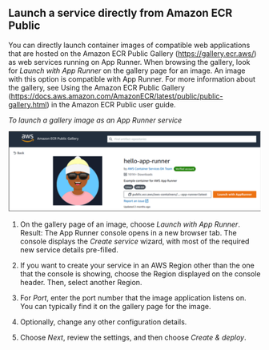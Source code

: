 
## Launch a service directly from Amazon ECR Public

You can directly launch container images of compatible web applications that are hosted on the Amazon ECR Public Gallery (https://gallery.ecr.aws/) as web services running on App Runner. When browsing the gallery, look for *Launch with App Runner* on the gallery page for an image. An image with this option is compatible with App Runner. For more information about the gallery, see Using the Amazon ECR Public Gallery (https://docs.aws.amazon.com/AmazonECR/latest/public/public-gallery.html) in the Amazon ECR Public user guide.

*To launch a gallery image as an App Runner service*

![Lab-1](./images/Lab-1.png)

1. On the gallery page of an image, choose *Launch with App Runner*.
    Result: The App Runner console opens in a new browser tab. The console displays the *Create service* wizard, with most of the required new service details pre-filled.

2. If you want to create your service in an AWS Region other than the one that the console is showing, choose the Region displayed on the console header. Then, select another Region.

3. For *Port*, enter the port number that the image application listens on. You can typically find it on the gallery page for the image.

4. Optionally, change any other configuration details.

5. Choose *Next*, review the settings, and then choose *Create & deploy*.

